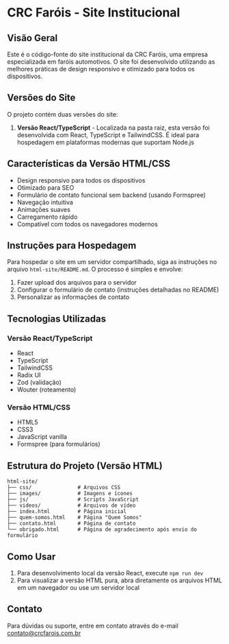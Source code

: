 # CRC Faróis - Site Institucional

## Visão Geral

Este é o código-fonte do site institucional da CRC Faróis, uma empresa especializada em faróis automotivos. O site foi desenvolvido utilizando as melhores práticas de design responsivo e otimizado para todos os dispositivos.

## Versões do Site

O projeto contém duas versões do site:

1. **Versão React/TypeScript** - Localizada na pasta raiz, esta versão foi desenvolvida com React, TypeScript e TailwindCSS. É ideal para hospedagem em plataformas modernas que suportam Node.js
## Características da Versão HTML/CSS

- Design responsivo para todos os dispositivos
- Otimizado para SEO
- Formulário de contato funcional sem backend (usando Formspree)
- Navegação intuitiva
- Animações suaves
- Carregamento rápido
- Compatível com todos os navegadores modernos

## Instruções para Hospedagem

Para hospedar o site em um servidor compartilhado, siga as instruções no arquivo `html-site/README.md`. O processo é simples e envolve:

1. Fazer upload dos arquivos para o servidor
2. Configurar o formulário de contato (instruções detalhadas no README)
3. Personalizar as informações de contato

## Tecnologias Utilizadas

### Versão React/TypeScript
- React
- TypeScript
- TailwindCSS
- Radix UI
- Zod (validação)
- Wouter (roteamento)

### Versão HTML/CSS
- HTML5
- CSS3
- JavaScript vanilla
- Formspree (para formulários)

## Estrutura do Projeto (Versão HTML)

```
html-site/
├── css/               # Arquivos CSS
├── images/            # Imagens e ícones
├── js/                # Scripts JavaScript
├── videos/            # Arquivos de vídeo
├── index.html         # Página inicial
├── quem-somos.html    # Página "Quem Somos"
├── contato.html       # Página de contato
└── obrigado.html      # Página de agradecimento após envio do formulário
```

## Como Usar

1. Para desenvolvimento local da versão React, execute `npm run dev`
2. Para visualizar a versão HTML pura, abra diretamente os arquivos HTML em um navegador ou use um servidor local

## Contato

Para dúvidas ou suporte, entre em contato através do e-mail contato@crcfarois.com.br